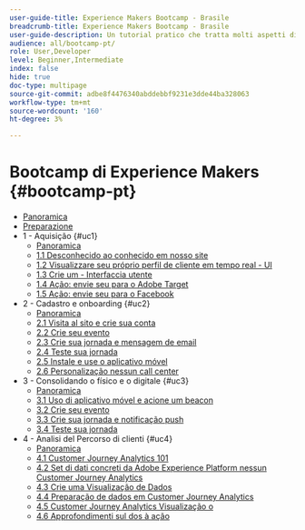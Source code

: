 ```yaml
---
user-guide-title: Experience Makers Bootcamp - Brasile
breadcrumb-title: Experience Makers Bootcamp - Brasile
user-guide-description: Un tutorial pratico che tratta molti aspetti di Adobe Experience Platform.
audience: all/bootcamp-pt/
role: User,Developer
level: Beginner,Intermediate
index: false
hide: true
doc-type: multipage
source-git-commit: adbe8f4476340abddebbf9231e3dde44ba328063
workflow-type: tm+mt
source-wordcount: '160'
ht-degree: 3%

---
```



# Bootcamp di Experience Makers {#bootcamp-pt}

+ [Panoramica](/help/bootcamp-pt/overview.md)
+ [Preparazione](/help/bootcamp-pt/prework.md)
+ 1 - Aquisição {#uc1}
   + [Panoramica](/help/bootcamp-pt/uc/uc1/uc1.md)
   + [1.1 Desconhecido ao conhecido em nosso site](/help/bootcamp-pt/uc/uc1/ex1.md)
   + [1.2 Visualizzare seu próprio perfil de cliente em tempo real - UI](/help/bootcamp-pt/uc/uc1/ex2.md)
   + [1.3 Crie um - Interfaccia utente](/help/bootcamp-pt/uc/uc1/ex3.md)
   + [1.4 Ação: envie seu para o Adobe Target](/help/bootcamp-pt/uc/uc1/ex4.md)
   + [1.5 Ação: envie seu para o Facebook](/help/bootcamp-pt/uc/uc1/ex5.md)
+ 2 - Cadastro e onboarding {#uc2}
   + [Panoramica](/help/bootcamp-pt/uc/uc2/uc2.md)
   + [2.1 Visita al sito e crie sua conta](/help/bootcamp-pt/uc/uc2/ex1.md)
   + [2.2 Crie seu evento](/help/bootcamp-pt/uc/uc2/ex2.md)
   + [2.3 Crie sua jornada e mensagem de email](/help/bootcamp-pt/uc/uc2/ex3.md)
   + [2.4 Teste sua jornada](/help/bootcamp-pt/uc/uc2/ex4.md)
   + [2.5 Instale e use o aplicativo móvel](/help/bootcamp-pt/uc/uc2/ex5.md)
   + [2.6 Personalização nessun call center](/help/bootcamp-pt/uc/uc2/ex6.md)
+ 3 - Consolidando o físico e o digitale {#uc3}
   + [Panoramica](/help/bootcamp-pt/uc/uc3/uc3.md)
   + [3.1 Uso di aplicativo móvel e acione um beacon](/help/bootcamp-pt/uc/uc3/ex1.md)
   + [3.2 Crie seu evento](/help/bootcamp-pt/uc/uc3/ex2.md)
   + [3.3 Crie sua jornada e notificação push](/help/bootcamp-pt/uc/uc3/ex3.md)
   + [3.4 Teste sua jornada](/help/bootcamp-pt/uc/uc3/ex4.md)
+ 4 - Analisi del Percorso di clienti {#uc4}
   + [Panoramica](/help/bootcamp-pt/uc/uc4/uc4.md)
   + [4.1 Customer Journey Analytics 101](/help/bootcamp-pt/uc/uc4/ex1.md)
   + [4.2 Set di dati concreti da Adobe Experience Platform nessun Customer Journey Analytics](/help/bootcamp-pt/uc/uc4/ex2.md)
   + [4.3 Crie uma Visualização de Dados](/help/bootcamp-pt/uc/uc4/ex3.md)
   + [4.4 Preparação de dados em Customer Journey Analytics](/help/bootcamp-pt/uc/uc4/ex4.md)
   + [4.5 Customer Journey Analytics Visualização o](/help/bootcamp-pt/uc/uc4/ex5.md)
   + [4.6 Approfondimenti sul dos à ação](/help/bootcamp-pt/uc/uc4/ex6.md)